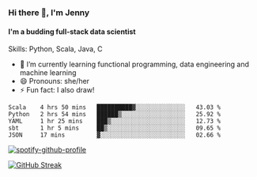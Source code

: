### Hi there 👋, I'm Jenny
#### I'm a budding full-stack data scientist

Skills: Python, Scala, Java, C

- 🌱 I’m currently learning functional programming, data engineering and machine learning 
- 😄 Pronouns: she/her 
- ⚡ Fun fact: I also draw! 

<!--START_SECTION:waka-->
```text
Scala    4 hrs 50 mins   ██████████▓░░░░░░░░░░░░░░   43.03 % 
Python   2 hrs 54 mins   ██████▒░░░░░░░░░░░░░░░░░░   25.92 % 
YAML     1 hr 25 mins    ███▒░░░░░░░░░░░░░░░░░░░░░   12.73 % 
sbt      1 hr 5 mins     ██▒░░░░░░░░░░░░░░░░░░░░░░   09.65 % 
JSON     17 mins         ▓░░░░░░░░░░░░░░░░░░░░░░░░   02.66 % 
```
<!--END_SECTION:waka-->

[![spotify-github-profile](https://spotify-github-profile.vercel.app/api/view?uid=kh5e5q72420aadpa715ryg9u4&cover_image=true&theme=novatorem&bar_color_cover=true&bar_color=53b14f)](https://spotify-github-profile.vercel.app/api/view?uid=kh5e5q72420aadpa715ryg9u4&redirect=true)

[![GitHub Streak](https://streak-stats.demolab.com?user=jinkjonks&theme=monokai&hide_border=true&date_format=j%20M%5B%20Y%5D)](https://git.io/streak-stats)

